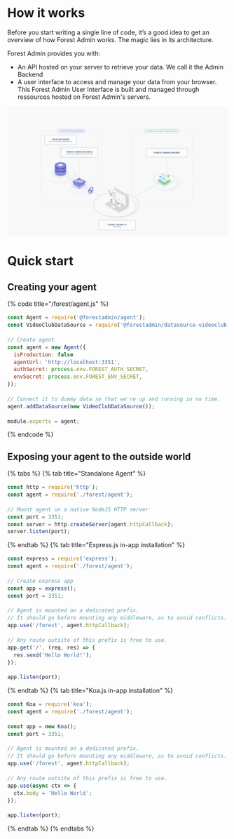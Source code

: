 # How it works

Before you start writing a single line of code, it’s a good idea to get an overview of how Forest Admin works. The magic lies in its architecture.

Forest Admin provides you with:

- An API hosted on your server to retrieve your data. We call it the Admin Backend
- A user interface to access and manage your data from your browser. This Forest Admin User Interface is built and managed through ressources hosted on Forest Admin's servers.

![The Admin Backend is a Node.JS REST API hosted on your servers](../assets/admin-backend.png)

# Quick start

## Creating your agent

{% code title="/forest/agent.js" %}

```javascript
const Agent = require('@forestadmin/agent');
const VideoClubDataSource = require('@forestadmin/datasource-videoclub');

// Create agent
const agent = new Agent({
  isProduction: false
  agentUrl: 'http://localhost:3351',
  authSecret: process.env.FOREST_AUTH_SECRET,
  envSecret: process.env.FOREST_ENV_SECRET,
});

// Connect it to dummy data so that we're up and running in no time.
agent.addDataSource(new VideoClubDataSource());

module.exports = agent;
```

{% endcode %}

## Exposing your agent to the outside world

{% tabs %} {% tab title="Standalone Agent" %}

```javascript
const http = require('http');
const agent = require('./forest/agent');

// Mount agent on a native NodeJS HTTP server
const port = 3351;
const server = http.createServer(agent.httpCallback);
server.listen(port);
```

{% endtab %}
{% tab title="Express.js in-app installation" %}

```javascript
const express = require('express');
const agent = require('./forest/agent');

// Create express app
const app = express();
const port = 3351;

// Agent is mounted on a dedicated prefix.
// It should go before mounting any middleware, as to avoid conflicts.
app.use('/forest', agent.httpCallback);

// Any route outsite of this prefix is free to use.
app.get('/', (req, res) => {
  res.send('Hello World!');
});

app.listen(port);
```

{% endtab %} {% tab title="Koa.js in-app installation" %}

```javascript
const Koa = require('koa');
const agent = require('./forest/agent');

const app = new Koa();
const port = 3351;

// Agent is mounted on a dedicated prefix.
// It should go before mounting any middleware, as to avoid conflicts.
app.use('/forest', agent.httpCallback);

// Any route outsite of this prefix is free to use.
app.use(async ctx => {
  ctx.body = 'Hello World';
});

app.listen(port);
```

{% endtab %} {% endtabs %}
